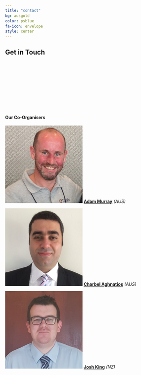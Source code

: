 ```yaml
---
title: "contact"
bg: ausgold
color: psblue
fa-icon: envelope
style: center
---
```


## Get in Touch

<a target="_blank" href="https://www.meetup.com/ANZ-PowerShell-UserGroup"><span class="fa fa-meetup" style="font-size:100px"></span></a>&nbsp;&nbsp;&nbsp;
<a target="_blank" href="https://twitter.com/ANZPSUG"><span class="fa fa-twitter" style="font-size:100px"></span></a>&nbsp;&nbsp;&nbsp;
<a target="_blank" href="https://www.youtube.com/channel/UClRQsf19txno-C6GeJnLsew"><span class="fa fa-youtube" style="font-size:100px"></span></a>

&nbsp;
&nbsp;

#### Our Co-Organisers

<a target="_blank" href="https://twitter.com/muzzar78"><img src='/img/adam.png' /></a>
<a target="_blank" href="https://twitter.com/muzzar78">**Adam Murray**</a> *(AUS)*

<a target="_blank" href="https://twitter.com/Charbs_Security"><img src='/img/charbs.png' /></a>
<a target="_blank" href="https://twitter.com/Charbs_Security">**Charbel Aghnatios**</a> *(AUS)*

<a target="_blank" href="https://twitter.com/WindosNZ"><img src='/img/josh.png' /></a>
<a target="_blank" href="https://twitter.com/WindosNZ">**Josh King**</a> *(NZ)*